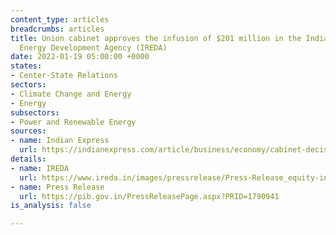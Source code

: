 ```yaml
---
content_type: articles
breadcrumbs: articles
title: Union cabinet approves the infusion of $201 million in the Indian Renewable
  Energy Development Agency (IREDA)
date: 2022-01-19 05:00:00 +0000
states:
- Center-State Relations
sectors:
- Climate Change and Energy
- Energy
subsectors:
- Power and Renewable Energy
sources:
- name: Indian Express
  url: https://indianexpress.com/article/business/economy/cabinet-decisions-january-19-key-announcements-anurag-thakur-rs-1500-crore-infusion-ireda-7731688/
details:
- name: IREDA
  url: https://www.ireda.in/images/pressrelease/Press-Release_equity-infusion_19.01.2022.pdf
- name: Press Release
  url: https://pib.gov.in/PressReleasePage.aspx?PRID=1790941
is_analysis: false

---
```

